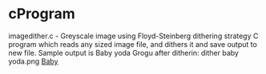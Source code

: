 # cProgram

imagedither.c - Greyscale image using Floyd-Steinberg dithering strategy
C program which reads any sized image file, and dithers it and save output to new file.   Sample output is Baby yoda Grogu after ditherin: dither baby yoda.png
<a href="https://github.com/el202101/cProgram/blob/main/dither%20baby%20yoda.png">Baby</a>
